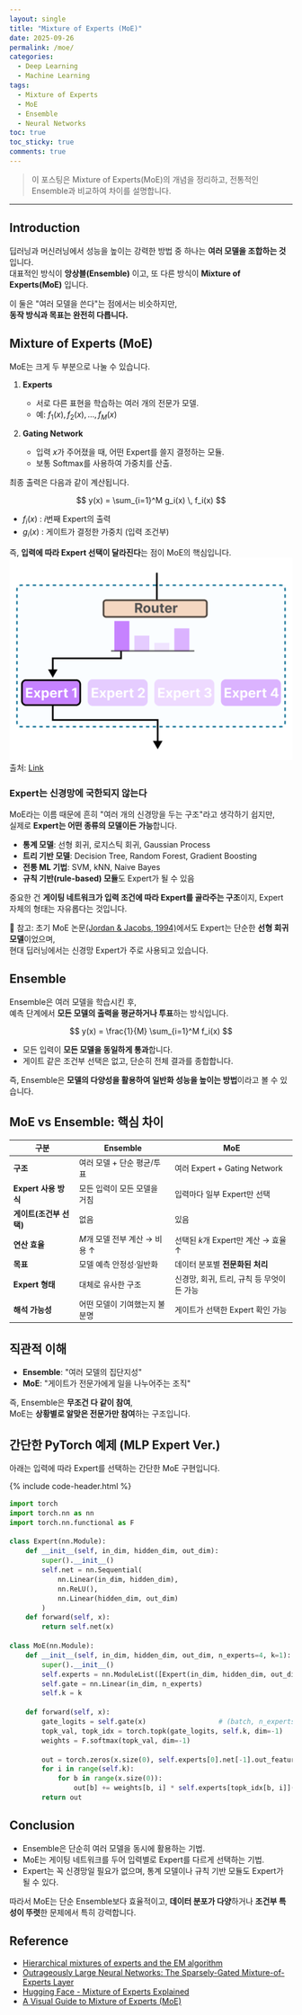 ```yaml
---
layout: single
title: "Mixture of Experts (MoE)"
date: 2025-09-26
permalink: /moe/
categories:
  - Deep Learning
  - Machine Learning
tags:
  - Mixture of Experts
  - MoE
  - Ensemble
  - Neural Networks
toc: true
toc_sticky: true
comments: true
---
```


> 이 포스팅은 Mixture of Experts(MoE)의 개념을 정리하고, 전통적인 Ensemble과 비교하여 차이를 설명합니다.

---

## Introduction

딥러닝과 머신러닝에서 성능을 높이는 강력한 방법 중 하나는 **여러 모델을 조합하는 것**입니다.  
대표적인 방식이 **앙상블(Ensemble)** 이고, 또 다른 방식이 **Mixture of Experts(MoE)** 입니다.  

이 둘은 "여러 모델을 쓴다"는 점에서는 비슷하지만,  
**동작 방식과 목표는 완전히 다릅니다.**



## Mixture of Experts (MoE)

MoE는 크게 두 부분으로 나눌 수 있습니다.

1. **Experts**  
   - 서로 다른 표현을 학습하는 여러 개의 전문가 모델.  
   - 예: $f_1(x), f_2(x), \dots, f_M(x)$  

2. **Gating Network**  
   - 입력 $x$가 주어졌을 때, 어떤 Expert를 쓸지 결정하는 모듈.  
   - 보통 Softmax를 사용하여 가중치를 산출.  

최종 출력은 다음과 같이 계산됩니다.

$$
y(x) = \sum_{i=1}^M g_i(x) \, f_i(x)
$$

- $f_i(x)$ : $i$번째 Expert의 출력  
- $g_i(x)$ : 게이트가 결정한 가중치 (입력 조건부)  

즉, **입력에 따라 Expert 선택이 달라진다**는 점이 MoE의 핵심입니다.
![Visualization of MOE Architecture](/assets/img/moe/moe.png)
출처: [Link](https://newsletter.maartengrootendorst.com/p/a-visual-guide-to-mixture-of-experts)



### Expert는 신경망에 국한되지 않는다

MoE라는 이름 때문에 흔히 "여러 개의 신경망을 두는 구조"라고 생각하기 쉽지만,  
실제로 **Expert는 어떤 종류의 모델이든 가능**합니다.  

- **통계 모델**: 선형 회귀, 로지스틱 회귀, Gaussian Process  
- **트리 기반 모델**: Decision Tree, Random Forest, Gradient Boosting  
- **전통 ML 기법**: SVM, kNN, Naive Bayes  
- **규칙 기반(rule-based) 모듈**도 Expert가 될 수 있음  

중요한 건 **게이팅 네트워크가 입력 조건에 따라 Expert를 골라주는 구조**이지, Expert 자체의 형태는 자유롭다는 것입니다.  

📌 참고: 초기 MoE 논문[(Jordan & Jacobs, 1994)](https://ieeexplore.ieee.org/document/381768)에서도 Expert는 단순한 **선형 회귀 모델**이었으며,  
현대 딥러닝에서는 신경망 Expert가 주로 사용되고 있습니다. 


## Ensemble

Ensemble은 여러 모델을 학습시킨 후,  
예측 단계에서 **모든 모델의 출력을 평균하거나 투표**하는 방식입니다.

$$
y(x) = \frac{1}{M} \sum_{i=1}^M f_i(x)
$$

- 모든 입력이 **모든 모델을 동일하게 통과**합니다.  
- 게이트 같은 조건부 선택은 없고, 단순히 전체 결과를 종합합니다.  

즉, Ensemble은 **모델의 다양성을 활용하여 일반화 성능을 높이는 방법**이라고 볼 수 있습니다.



## MoE vs Ensemble: 핵심 차이

| 구분 | Ensemble | MoE |
|------|----------|-----|
| **구조** | 여러 모델 + 단순 평균/투표 | 여러 Expert + Gating Network |
| **Expert 사용 방식** | 모든 입력이 모든 모델을 거침 | 입력마다 일부 Expert만 선택 |
| **게이트(조건부 선택)** | 없음 | 있음 |
| **연산 효율** | $M$개 모델 전부 계산 → 비용 ↑ | 선택된 $k$개 Expert만 계산 → 효율 ↑ |
| **목표** | 모델 예측 안정성·일반화 | 데이터 분포별 **전문화된 처리** |
| **Expert 형태** | 대체로 유사한 구조 | 신경망, 회귀, 트리, 규칙 등 무엇이든 가능 |
| **해석 가능성** | 어떤 모델이 기여했는지 불분명 | 게이트가 선택한 Expert 확인 가능 |



## 직관적 이해

- **Ensemble**: "여러 모델의 집단지성"  
- **MoE**: "게이트가 전문가에게 일을 나누어주는 조직"  

즉, Ensemble은 **무조건 다 같이 참여**,  
MoE는 **상황별로 알맞은 전문가만 참여**하는 구조입니다.



## 간단한 PyTorch 예제 (MLP Expert Ver.)

아래는 입력에 따라 Expert를 선택하는 간단한 MoE 구현입니다.

{% include code-header.html %}
```python
import torch
import torch.nn as nn
import torch.nn.functional as F

class Expert(nn.Module):
    def __init__(self, in_dim, hidden_dim, out_dim):
        super().__init__()
        self.net = nn.Sequential(
            nn.Linear(in_dim, hidden_dim),
            nn.ReLU(),
            nn.Linear(hidden_dim, out_dim)
        )
    def forward(self, x):
        return self.net(x)

class MoE(nn.Module):
    def __init__(self, in_dim, hidden_dim, out_dim, n_experts=4, k=1):
        super().__init__()
        self.experts = nn.ModuleList([Expert(in_dim, hidden_dim, out_dim) for _ in range(n_experts)])
        self.gate = nn.Linear(in_dim, n_experts)
        self.k = k

    def forward(self, x):
        gate_logits = self.gate(x)                  # (batch, n_experts)
        topk_val, topk_idx = torch.topk(gate_logits, self.k, dim=-1)
        weights = F.softmax(topk_val, dim=-1)

        out = torch.zeros(x.size(0), self.experts[0].net[-1].out_features)
        for i in range(self.k):
            for b in range(x.size(0)):
                out[b] += weights[b, i] * self.experts[topk_idx[b, i]](x[b].unsqueeze(0))
        return out
```


## Conclusion
  - Ensemble은 단순히 여러 모델을 동시에 활용하는 기법.
  - MoE는 게이팅 네트워크를 두어 입력별로 Expert를 다르게 선택하는 기법.
  - Expert는 꼭 신경망일 필요가 없으며, 통계 모델이나 규칙 기반 모듈도 Expert가 될 수 있다.

따라서 MoE는 단순 Ensemble보다 효율적이고,
**데이터 분포가 다양**하거나 **조건부 특성이 뚜렷**한 문제에서 특히 강력합니다.



## Reference
 - [Hierarchical mixtures of experts and the EM algorithm](https://ieeexplore.ieee.org/document/381768)
 - [Outrageously Large Neural Networks: The Sparsely-Gated Mixture-of-Experts Layer](https://arxiv.org/abs/1701.06538)
 - [Hugging Face - Mixture of Experts Explained](https://huggingface.co/blog/moe)
 - [A Visual Guide to Mixture of Experts (MoE)
](https://newsletter.maartengrootendorst.com/p/a-visual-guide-to-mixture-of-experts)